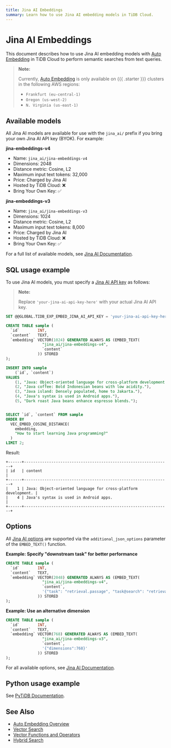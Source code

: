 ```yaml
---
title: Jina AI Embeddings
summary: Learn how to use Jina AI embedding models in TiDB Cloud.
---
```


# Jina AI Embeddings

This document describes how to use Jina AI embedding models with [Auto Embedding](/tidb-cloud/vector-search-auto-embedding-overview.md) in TiDB Cloud to perform semantic searches from text queries.

> **Note:**
>
> Currently, [Auto Embedding](/tidb-cloud/vector-search-auto-embedding-overview.md) is only available on {{{ .starter }}} clusters in the following AWS regions:
>
> - `Frankfurt (eu-central-1)`
> - `Oregon (us-west-2)`
> - `N. Virginia (us-east-1)`

## Available models

All Jina AI models are available for use with the `jina_ai/` prefix if you bring your own Jina AI API key (BYOK). For example:

**jina-embeddings-v4**

- Name: `jina_ai/jina-embeddings-v4`
- Dimensions: 2048
- Distance metric: Cosine, L2
- Maximum input text tokens: 32,000
- Price: Charged by Jina AI
- Hosted by TiDB Cloud: ❌
- Bring Your Own Key: ✅

**jina-embeddings-v3**

- Name: `jina_ai/jina-embeddings-v3`
- Dimensions: 1024
- Distance metric: Cosine, L2
- Maximum input text tokens: 8,000
- Price: Charged by Jina AI
- Hosted by TiDB Cloud: ❌
- Bring Your Own Key: ✅

For a full list of available models, see [Jina AI Documentation](https://jina.ai/embeddings/).

## SQL usage example

To use Jina AI models, you must specify a [Jina AI API key](https://jina.ai/) as follows:

> **Note:**
>
> Replace `'your-jina-ai-api-key-here'` with your actual Jina AI API key.

```sql
SET @@GLOBAL.TIDB_EXP_EMBED_JINA_AI_API_KEY = 'your-jina-ai-api-key-here';

CREATE TABLE sample (
  `id`        INT,
  `content`   TEXT,
  `embedding` VECTOR(1024) GENERATED ALWAYS AS (EMBED_TEXT(
                "jina_ai/jina-embeddings-v4",
                `content`
              )) STORED
);

INSERT INTO sample
    (`id`, `content`)
VALUES
    (1, "Java: Object-oriented language for cross-platform development."),
    (2, "Java coffee: Bold Indonesian beans with low acidity."),
    (3, "Java island: Densely populated, home to Jakarta."),
    (4, "Java's syntax is used in Android apps."),
    (5, "Dark roast Java beans enhance espresso blends.");


SELECT `id`, `content` FROM sample
ORDER BY
  VEC_EMBED_COSINE_DISTANCE(
    embedding,
    "How to start learning Java programming?"
  )
LIMIT 2;
```

Result:

```
+------+----------------------------------------------------------------+
| id   | content                                                        |
+------+----------------------------------------------------------------+
|    1 | Java: Object-oriented language for cross-platform development. |
|    4 | Java's syntax is used in Android apps.                         |
+------+----------------------------------------------------------------+
```

## Options

All [Jina AI options](https://jina.ai/embeddings/) are supported via the `additional_json_options` parameter of the `EMBED_TEXT()` function.

**Example: Specify "downstream task" for better performance**

```sql
CREATE TABLE sample (
  `id`        INT,
  `content`   TEXT,
  `embedding` VECTOR(2048) GENERATED ALWAYS AS (EMBED_TEXT(
                "jina_ai/jina-embeddings-v4",
                `content`,
                '{"task": "retrieval.passage", "task@search": "retrieval.query"}'
              )) STORED
);
```

**Example: Use an alternative dimension**

```sql
CREATE TABLE sample (
  `id`        INT,
  `content`   TEXT,
  `embedding` VECTOR(768) GENERATED ALWAYS AS (EMBED_TEXT(
                "jina_ai/jina-embeddings-v3",
                `content`,
                '{"dimensions":768}'
              )) STORED
);
```

For all available options, see [Jina AI Documentation](https://jina.ai/embeddings/).

## Python usage example

See [PyTiDB Documentation](https://pingcap.github.io/ai/guides/auto-embedding/).

## See Also

- [Auto Embedding Overview](/tidb-cloud/vector-search-auto-embedding-overview.md)
- [Vector Search](/vector-search/vector-search-overview.md)
- [Vector Functions and Operators](/vector-search/vector-search-functions-and-operators.md)
- [Hybrid Search](/tidb-cloud/vector-search-hybrid-search.md)
